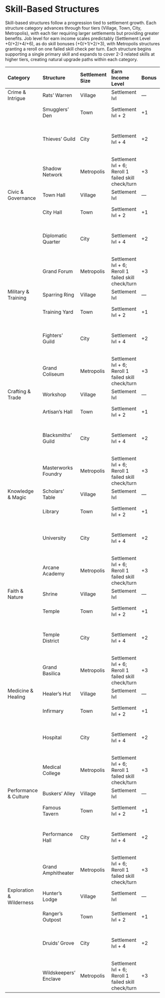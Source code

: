 # Skill-Based Structures

Skill-based structures follow a progression tied to settlement growth. Each structure category advances through four tiers (Village, Town, City, Metropolis), with each tier requiring larger settlements but providing greater benefits. Job level for earn income scales predictably (Settlement Level +0/+2/+4/+6), as do skill bonuses (+0/+1/+2/+3), with Metropolis structures granting a reroll on one failed skill check per turn. Each structure begins supporting a single primary skill and expands to cover 2-3 related skills at higher tiers, creating natural upgrade paths within each category.

| Category                 | Structure             | Settlement Size   | Earn Income Level                                         | Bonus   | Skills Supported                    | Cost                     |
|:-------------------------|:----------------------|:------------------|:-----------------------------------------------------|:--------|:------------------------------------|:-------------------------|
| Crime & Intrigue         | Rats’ Warren          | Village           | Settlement lvl                                       | —       | Thievery                            | 2 Lumber                 |
|                          | Smugglers’ Den        | Town              | Settlement lvl + 2                                   | +1      | Thievery, Deception                 | 2 Lumber, 2 Stone        |
|                          | Thieves’ Guild        | City              | Settlement lvl + 4                                   | +2      | Thievery, Deception, Stealth        | 2 Lumber, 3 Stone, 3 Ore |
|                          | Shadow Network        | Metropolis        | Settlement lvl + 6; Reroll 1 failed skill check/turn | +3      | Thievery, Deception, Stealth        | 4 Lumber, 6 Stone, 6 Ore |
| Civic & Governance       | Town Hall             | Village           | Settlement lvl                                       | —       | Society                             | 2 Stone                  |
|                          | City Hall             | Town              | Settlement lvl + 2                                   | +1      | Society, Diplomacy                  | 2 Lumber, 2 Stone        |
|                          | Diplomatic Quarter    | City              | Settlement lvl + 4                                   | +2      | Society, Diplomacy, Deception       | 2 Lumber, 4 Stone, 2 Ore |
|                          | Grand Forum           | Metropolis        | Settlement lvl + 6; Reroll 1 failed skill check/turn | +3      | Society, Diplomacy, Deception       | 4 Lumber, 6 Stone, 6 Ore |
| Military & Training      | Sparring Ring         | Village           | Settlement lvl                                       | —       | Athletics                           | 2 Lumber                 |
|                          | Training Yard         | Town              | Settlement lvl + 2                                   | +1      | Athletics, Acrobatics               | 2 Lumber, 2 Stone        |
|                          | Fighters’ Guild       | City              | Settlement lvl + 4                                   | +2      | Athletics, Acrobatics, Intimidation | 2 Lumber, 3 Stone, 3 Ore |
|                          | Grand Coliseum        | Metropolis        | Settlement lvl + 6; Reroll 1 failed skill check/turn | +3      | Athletics, Acrobatics, Intimidation | 4 Lumber, 6 Stone, 6 Ore |
| Crafting & Trade         | Workshop              | Village           | Settlement lvl                                       | —       | Crafting                            | 2 Lumber                 |
|                          | Artisan’s Hall        | Town              | Settlement lvl + 2                                   | +1      | Crafting, Lore                      | 2 Lumber, 2 Stone        |
|                          | Blacksmiths’ Guild    | City              | Settlement lvl + 4                                   | +2      | Crafting, Lore, Society             | 2 Lumber, 2 Stone, 4 Ore |
|                          | Masterworks Foundry   | Metropolis        | Settlement lvl + 6; Reroll 1 failed skill check/turn | +3      | Crafting, Lore, Society             | 4 Lumber, 4 Stone, 8 Ore |
| Knowledge & Magic        | Scholars’ Table       | Village           | Settlement lvl                                       | —       | Lore                                | 2 Stone                  |
|                          | Library               | Town              | Settlement lvl + 2                                   | +1      | Lore, Arcana                        | 1 Lumber, 3 Stone        |
|                          | University            | City              | Settlement lvl + 4                                   | +2      | Lore, Arcana, Occultism             | 2 Lumber, 4 Stone, 2 Ore |
|                          | Arcane Academy        | Metropolis        | Settlement lvl + 6; Reroll 1 failed skill check/turn | +3      | Lore, Arcana, Occultism             | 4 Lumber, 6 Stone, 6 Ore |
| Faith & Nature           | Shrine                | Village           | Settlement lvl                                       | —       | Religion                            | 2 Stone                  |
|                          | Temple                | Town              | Settlement lvl + 2                                   | +1      | Religion, Medicine                  | 1 Lumber, 3 Stone        |
|                          | Temple District       | City              | Settlement lvl + 4                                   | +2      | Religion, Medicine, Nature          | 2 Lumber, 4 Stone, 2 Ore |
|                          | Grand Basilica        | Metropolis        | Settlement lvl + 6; Reroll 1 failed skill check/turn | +3      | Religion, Medicine, Nature          | 4 Lumber, 6 Stone, 6 Ore |
| Medicine & Healing       | Healer’s Hut          | Village           | Settlement lvl                                       | —       | Medicine                            | 2 Lumber                 |
|                          | Infirmary             | Town              | Settlement lvl + 2                                   | +1      | Medicine, Lore                      | 1 Lumber, 3 Stone        |
|                          | Hospital              | City              | Settlement lvl + 4                                   | +2      | Medicine, Lore, Arcana              | 2 Lumber, 4 Stone, 2 Ore |
|                          | Medical College       | Metropolis        | Settlement lvl + 6; Reroll 1 failed skill check/turn | +3      | Medicine, Lore, Arcana              | 4 Lumber, 6 Stone, 6 Ore |
| Performance & Culture    | Buskers’ Alley        | Village           | Settlement lvl                                       | —       | Performance                         | 2 Lumber                 |
|                          | Famous Tavern         | Town              | Settlement lvl + 2                                   | +1      | Performance, Diplomacy              | 2 Lumber, 2 Stone        |
|                          | Performance Hall      | City              | Settlement lvl + 4                                   | +2      | Performance, Diplomacy, Lore        | 4 Lumber, 2 Stone, 2 Ore |
|                          | Grand Amphitheater    | Metropolis        | Settlement lvl + 6; Reroll 1 failed skill check/turn | +3      | Performance, Diplomacy, Lore        | 6 Lumber, 6 Stone, 4 Ore |
| Exploration & Wilderness | Hunter’s Lodge        | Village           | Settlement lvl                                       | —       | Survival                            | 2 Lumber                 |
|                          | Ranger’s Outpost      | Town              | Settlement lvl + 2                                   | +1      | Survival, Nature                    | 2 Lumber, 2 Stone        |
|                          | Druids’ Grove         | City              | Settlement lvl + 4                                   | +2      | Survival, Nature, Stealth           | 4 Lumber, 2 Stone, 2 Ore |
|                          | Wildskeepers’ Enclave | Metropolis        | Settlement lvl + 6; Reroll 1 failed skill check/turn | +3      | Survival, Nature, Stealth           | 6 Lumber, 6 Stone, 4 Ore |

